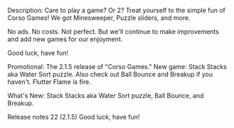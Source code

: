 Description: 
Care to play a game? Or 2? Treat yourself to the simple fun of Corso Games! We got Minesweeper, Puzzle sliders, and more.

No ads. No costs. Not perfect. But we'll continue to make improvements and add new games for our enjoyment.

Good luck, have fun!


Promotional:
The 2.1.5 release of "Corso Games."
New game: Stack Stacks aka Water Sort puzzle. Also check out Ball Bounce and Breakup if you haven't. Flutter Flame is fire.


What's New:
Stack Stacks aka Water Sort puzzle, Ball Bounce, and Breakup.


Release notes
22 (2.1.5)
Good luck, have fun!